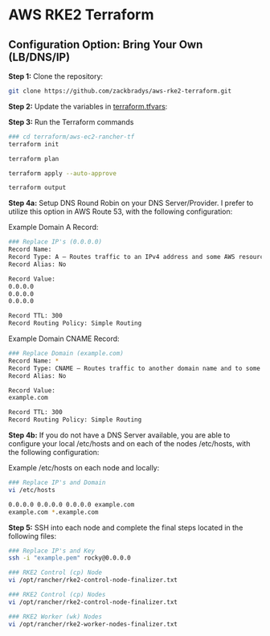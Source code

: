 # AWS RKE2 Terraform

## Configuration Option: **Bring Your Own (LB/DNS/IP)**

**Step 1:** Clone the repository:
```bash
git clone https://github.com/zackbradys/aws-rke2-terraform.git
```

**Step 2:** Update the variables in [terraform.tfvars](terraform.tfvars):

**Step 3:** Run the Terraform commands
```bash
### cd terraform/aws-ec2-rancher-tf
terraform init

terraform plan

terraform apply --auto-approve

terraform output
```

**Step 4a:** Setup DNS Round Robin on your DNS Server/Provider. I prefer to utilize this option in AWS Route 53, with the following configuration:

Example Domain A Record:
```bash
### Replace IP's (0.0.0.0)
Record Name:
Record Type: A – Routes traffic to an IPv4 address and some AWS resources
Record Alias: No

Record Value:
0.0.0.0
0.0.0.0
0.0.0.0

Record TTL: 300
Record Routing Policy: Simple Routing
```

Example Domain CNAME Record:
```bash
### Replace Domain (example.com)
Record Name: *
Record Type: CNAME – Routes traffic to another domain name and to some AWS resources
Record Alias: No

Record Value:
example.com

Record TTL: 300
Record Routing Policy: Simple Routing
```

**Step 4b:** If you do not have a DNS Server available, you are able to configure your local /etc/hosts and on each of the nodes /etc/hosts, with the following configuration:

Example /etc/hosts on each node and locally:
```bash
### Replace IP's and Domain
vi /etc/hosts

0.0.0.0 0.0.0.0 0.0.0.0 example.com
example.com *.example.com
```

**Step 5:** SSH into each node and complete the final steps located in the following files:
```bash
### Replace IP's and Key
ssh -i "example.pem" rocky@0.0.0.0

### RKE2 Control (cp) Node
vi /opt/rancher/rke2-control-node-finalizer.txt

### RKE2 Control (cp) Nodes
vi /opt/rancher/rke2-control-node-finalizer.txt

### RKE2 Worker (wk) Nodes
vi /opt/rancher/rke2-worker-nodes-finalizer.txt
```